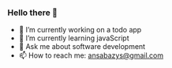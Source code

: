### Hello there 👋

- 🔭 I’m currently working on a todo app
- 🌱 I’m currently learning javaScript
- 💬 Ask me about software development
- 📫 How to reach me: ansabazys@gmail.com

